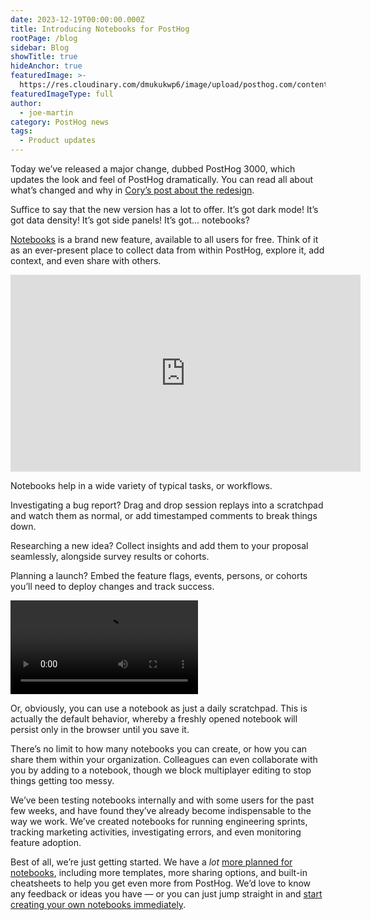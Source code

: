 ```yaml
---
date: 2023-12-19T00:00:00.000Z
title: Introducing Notebooks for PostHog
rootPage: /blog
sidebar: Blog
showTitle: true
hideAnchor: true
featuredImage: >-
  https://res.cloudinary.com/dmukukwp6/image/upload/posthog.com/contents/images/blog/announcing-notebooks/notebooks.jpg
featuredImageType: full
author:
  - joe-martin
category: PostHog news
tags:
  - Product updates
---
```


Today we’ve released a major change, dubbed PostHog 3000, which updates the look and feel of PostHog dramatically. You can read all about what’s changed and why in [Cory’s post about the redesign](/blog/posthog-as-a-dev-tool). 

Suffice to say that the new version has a lot to offer. It’s got dark mode! It’s got data density! It’s got side panels! It’s got... notebooks?

[Notebooks](/docs/notebooks) is a brand new feature, available to all users for free. Think of it as an ever-present place to collect data from within PostHog, explore it, add context, and even share with others. 

<iframe width="560" height="315" src="https://www.youtube-nocookie.com/embed/B73WnVRi0ko?si=omi18C2GRfattspq" title="YouTube video player" frameborder="0" allow="accelerometer; autoplay; clipboard-write; encrypted-media; gyroscope; picture-in-picture; web-share" allowfullscreen></iframe>

Notebooks help in a wide variety of typical tasks, or workflows. 

Investigating a bug report? Drag and drop session replays into a scratchpad and watch them as normal, or add timestamped comments to break things down.

Researching a new idea? Collect insights and add them to your proposal seamlessly, alongside survey results or cohorts. 

Planning a launch? Embed the feature flags, events, persons, or cohorts you’ll need to deploy changes and track success. 

![Using PostHog notebooks](https://res.cloudinary.com/dmukukwp6/video/upload/v1710055416/posthog.com/contents/images/blog/announcing-notebooks/pizza_survey.mp4)

Or, obviously, you can use a notebook as just a daily scratchpad. This is actually the default behavior, whereby a freshly opened notebook will persist only in the browser until you save it.

There’s no limit to how many notebooks you can create, or how you can share them within your organization. Colleagues can even collaborate with you by adding to a notebook, though we block multiplayer editing to stop things getting too messy.

We’ve been testing notebooks internally and with some users for the past few weeks, and have found they’ve already become indispensable to the way we work. We’ve created notebooks for running engineering sprints, tracking marketing activities, investigating errors, and even monitoring feature adoption. 

Best of all, we’re just getting started. We have a _lot_ [more planned for notebooks](https://github.com/PostHog/posthog/issues/15680), including more templates, more sharing options, and built-in cheatsheets to help you get even more from PostHog. We’d love to know any feedback or ideas you have — or you can just jump straight in and [start creating your own notebooks immediately](https://app.posthog.com/notebooks). 

